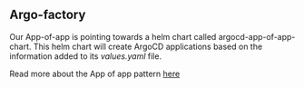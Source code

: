 ## Argo-factory
Our App-of-app is pointing towards a helm chart called argocd-app-of-app-chart. This helm chart will create ArgoCD applications based on the information added to its _values.yaml_ file.

Read more about the App of app pattern [here](https://argo-cd.readthedocs.io/en/stable/operator-manual/cluster-bootstrapping/#app-of-apps-pattern)
 
